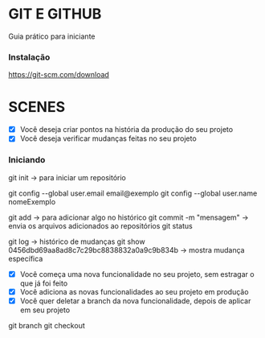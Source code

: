 # GIT E GITHUB

Guia prático para iniciante

### Instalação

https://git-scm.com/download

# SCENES

- [x] Você deseja criar pontos na história da produção do seu projeto
- [x] Você deseja verificar mudanças feitas no seu projeto

### Iniciando 

git init -> para iniciar um repositório

git config --global user.email email@exemplo
git config --global user.name nomeExemplo

git add <nome do arquivo> -> para adicionar algo no histórico
git commit -m "mensagem" -> envia os arquivos adicionados ao repositórios
git status

git log -> histórico de mudanças
git show 0456dbd69aa8ad8c7c29bc8838832a0a9c9b834b -> mostra mudança específica

- [x] Você começa uma nova funcionalidade no seu projeto, sem estragar o que já foi feito
- [x] Você adiciona as novas funcionalidades ao seu projeto em produção
- [x] Você quer deletar a branch da nova funcionalidade, depois de aplicar em seu projeto

git branch <nome da branch>
git checkout <nome da branch>